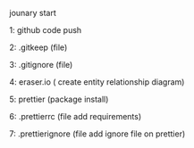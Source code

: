 jounary start

1: github code push

2: .gitkeep (file)

3: .gitignore (file)

4: eraser.io ( create entity relationship diagram)

5: prettier (package install)

6: .prettierrc (file add requirements)

7: .prettierignore (file add ignore file on prettier)
